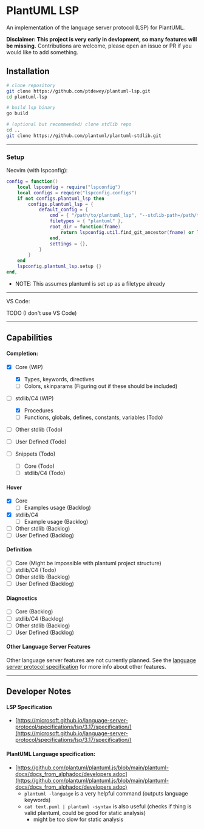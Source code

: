 # PlantUML LSP

An implementation of the language server protocol (LSP) for PlantUML.

**Disclaimer: This project is very early in devlopment, so many features will be missing.**
Contributions are welcome, please open an issue or PR if you would like to add something.


## Installation

```sh
# clone repository
git clone https://github.com/ptdewey/plantuml-lsp.git
cd plantuml-lsp

# build lsp binary
go build

# (optional but recommended) clone stdlib repo
cd ..
git clone https://github.com/plantuml/plantuml-stdlib.git
```

---

### Setup

Neovim (with lspconfig):

```lua
config = function()
    local lspconfig = require("lspconfig")
    local configs = require("lspconfig.configs")
    if not configs.plantuml_lsp then
        configs.plantuml_lsp = {
            default_config = {
                cmd = { "/path/to/plantuml_lsp", "--stdlib-path=/path/to/plantuml-stdlib" },
                filetypes = { "plantuml" },
                root_dir = function(fname)
                    return lspconfig.util.find_git_ancestor(fname) or lspconfig.util.path.dirname(fname)
                end,
                settings = {},
            }
        }
    end
    lspconfig.plantuml_lsp.setup {}
end,
```

* NOTE: This assumes plantuml is set up as a filetype already

---

VS Code:

TODO (I don't use VS Code)

---

## Capabilities

#### Completion:
- [x] Core (WIP)
    - [x] Types, keywords, directives
    - [ ] Colors, skinparams (Figuring out if these should be included)
- [ ] stdlib/C4 (WIP)
    - [x] Procedures
    - [ ] Functions, globals, defines, constants, variables (Todo)
- [ ] Other stdlib (Todo)
- [ ] User Defined (Todo)

- [ ] Snippets (Todo)
    - [ ] Core (Todo)
    - [ ] stdlib/C4 (Todo)

#### Hover
- [x] Core
    - [ ] Examples usage (Backlog)
- [x] stdlib/C4
    - [ ] Example usage (Backlog)
- [ ] Other stdlib (Backlog)
- [ ] User Defined (Backlog)

#### Definition
- [ ] Core (Might be impossible with plantuml project structure)
- [ ] stdlib/C4 (Todo)
- [ ] Other stdlib (Backlog)
- [ ] User Defined (Backlog)

#### Diagnostics
- [ ] Core (Backlog)
- [ ] stdlib/C4 (Backlog)
- [ ] Other stdlib (Backlog)
- [ ] User Defined (Backlog)

#### Other Language Server Features
Other language server features are not currently planned.
See the [language server protocol specification](https://microsoft.github.io/language-server-protocol/specifications/lsp/3.17/specification/#languageFeatures) for more info about other features.

---

## Developer Notes

#### LSP Specification
- [https://microsoft.github.io/language-server-protocol/specifications/lsp/3.17/specification/](https://microsoft.github.io/language-server-protocol/specifications/lsp/3.17/specification/)

#### PlantUML Language specification:
- [https://github.com/plantuml/plantuml.js/blob/main/plantuml-docs/docs_from_alphadoc/developers.adoc](https://github.com/plantuml/plantuml.js/blob/main/plantuml-docs/docs_from_alphadoc/developers.adoc)
    - `plantuml -language` is a very helpful command (outputs language keywords)
    - `cat text.puml | plantuml -syntax` is also useful (checks if thing is valid plantuml, could be good for static analysis)
        - might be too slow for static analysis

